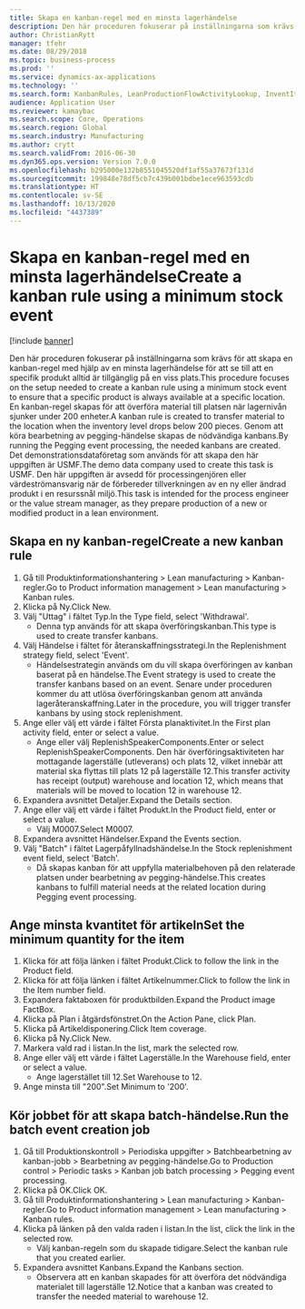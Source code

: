 ```yaml
---
title: Skapa en kanban-regel med en minsta lagerhändelse
description: Den här proceduren fokuserar på inställningarna som krävs för att skapa en kanban-regel med hjälp av en minsta lagerhändelse för att se till att en specifik produkt alltid är tillgänglig på en viss plats.
author: ChristianRytt
manager: tfehr
ms.date: 08/29/2018
ms.topic: business-process
ms.prod: ''
ms.service: dynamics-ax-applications
ms.technology: ''
ms.search.form: KanbanRules, LeanProductionFlowActivityLookup, InventItemIdLookupSimple, EcoResProductInformationDialog, EcoResProductDetailsExtended, ReqItemTable, InventLocationIdLookup
audience: Application User
ms.reviewer: kamaybac
ms.search.scope: Core, Operations
ms.search.region: Global
ms.search.industry: Manufacturing
ms.author: crytt
ms.search.validFrom: 2016-06-30
ms.dyn365.ops.version: Version 7.0.0
ms.openlocfilehash: b295000e132b8551045520df1af55a37673f131d
ms.sourcegitcommit: 199848e78df5cb7c439b001bdbe1ece963593cdb
ms.translationtype: HT
ms.contentlocale: sv-SE
ms.lasthandoff: 10/13/2020
ms.locfileid: "4437389"
---
```

# <a name="create-a-kanban-rule-using-a-minimum-stock-event"></a><span data-ttu-id="1ba74-103">Skapa en kanban-regel med en minsta lagerhändelse</span><span class="sxs-lookup"><span data-stu-id="1ba74-103">Create a kanban rule using a minimum stock event</span></span>

[!include [banner](../../includes/banner.md)]

<span data-ttu-id="1ba74-104">Den här proceduren fokuserar på inställningarna som krävs för att skapa en kanban-regel med hjälp av en minsta lagerhändelse för att se till att en specifik produkt alltid är tillgänglig på en viss plats.</span><span class="sxs-lookup"><span data-stu-id="1ba74-104">This procedure focuses on the setup needed to create a kanban rule using a minimum stock event to ensure that a specific product is always available at a specific location.</span></span> <span data-ttu-id="1ba74-105">En kanban-regel skapas för att överföra material till platsen när lagernivån sjunker under 200 enheter.</span><span class="sxs-lookup"><span data-stu-id="1ba74-105">A kanban rule is created to transfer material to the location when the inventory level drops below 200 pieces.</span></span> <span data-ttu-id="1ba74-106">Genom att köra bearbetning av pegging-händelse skapas de nödvändiga kanbans.</span><span class="sxs-lookup"><span data-stu-id="1ba74-106">By running the Pegging event processing, the needed kanbans are created.</span></span> <span data-ttu-id="1ba74-107">Det demonstrationsdataföretag som används för att skapa den här uppgiften är USMF.</span><span class="sxs-lookup"><span data-stu-id="1ba74-107">The demo data company used to create this task is USMF.</span></span> <span data-ttu-id="1ba74-108">Den här uppgiften är avsedd för processingenjören eller värdeströmansvarig när de förbereder tillverkningen av en ny eller ändrad produkt i en resurssnål miljö.</span><span class="sxs-lookup"><span data-stu-id="1ba74-108">This task is intended for the process engineer or the value stream manager, as they prepare production of a new or modified product in a lean environment.</span></span>


## <a name="create-a-new-kanban-rule"></a><span data-ttu-id="1ba74-109">Skapa en ny kanban-regel</span><span class="sxs-lookup"><span data-stu-id="1ba74-109">Create a new kanban rule</span></span>
1. <span data-ttu-id="1ba74-110">Gå till Produktinformationshantering > Lean manufacturing > Kanban-regler.</span><span class="sxs-lookup"><span data-stu-id="1ba74-110">Go to Product information management > Lean manufacturing > Kanban rules.</span></span>
2. <span data-ttu-id="1ba74-111">Klicka på Ny.</span><span class="sxs-lookup"><span data-stu-id="1ba74-111">Click New.</span></span>
3. <span data-ttu-id="1ba74-112">Välj "Uttag" i fältet Typ.</span><span class="sxs-lookup"><span data-stu-id="1ba74-112">In the Type field, select 'Withdrawal'.</span></span>
    * <span data-ttu-id="1ba74-113">Denna typ används för att skapa överföringskanban.</span><span class="sxs-lookup"><span data-stu-id="1ba74-113">This type is used to create transfer kanbans.</span></span>  
4. <span data-ttu-id="1ba74-114">Välj Händelse i fältet för återanskaffningsstrategi.</span><span class="sxs-lookup"><span data-stu-id="1ba74-114">In the Replenishment strategy field, select 'Event'.</span></span>
    * <span data-ttu-id="1ba74-115">Händelsestrategin används om du vill skapa överföringen av kanban baserat på en händelse.</span><span class="sxs-lookup"><span data-stu-id="1ba74-115">The Event strategy is used to create the transfer kanbans based on an event.</span></span> <span data-ttu-id="1ba74-116">Senare under proceduren kommer du att utlösa överföringskanban genom att använda lageråteranskaffning.</span><span class="sxs-lookup"><span data-stu-id="1ba74-116">Later in the procedure, you will trigger transfer kanbans by using stock replenishment.</span></span>  
5. <span data-ttu-id="1ba74-117">Ange eller välj ett värde i fältet Första planaktivitet.</span><span class="sxs-lookup"><span data-stu-id="1ba74-117">In the First plan activity field, enter or select a value.</span></span>
    * <span data-ttu-id="1ba74-118">Ange eller välj ReplenishSpeakerComponents.</span><span class="sxs-lookup"><span data-stu-id="1ba74-118">Enter or select ReplenishSpeakerComponents.</span></span> <span data-ttu-id="1ba74-119">Den här överföringsaktiviteten har mottagande lagerställe (utleverans) och plats 12, vilket innebär att material ska flyttas till plats 12 på lagerställe 12.</span><span class="sxs-lookup"><span data-stu-id="1ba74-119">This transfer activity has receipt (output) warehouse and location 12, which means that materials will be moved to location 12 in warehouse 12.</span></span>  
6. <span data-ttu-id="1ba74-120">Expandera avsnittet Detaljer.</span><span class="sxs-lookup"><span data-stu-id="1ba74-120">Expand the Details section.</span></span>
7. <span data-ttu-id="1ba74-121">Ange eller välj ett värde i fältet Produkt.</span><span class="sxs-lookup"><span data-stu-id="1ba74-121">In the Product field, enter or select a value.</span></span>
    * <span data-ttu-id="1ba74-122">Välj M0007.</span><span class="sxs-lookup"><span data-stu-id="1ba74-122">Select M0007.</span></span>  
8. <span data-ttu-id="1ba74-123">Expandera avsnittet Händelser.</span><span class="sxs-lookup"><span data-stu-id="1ba74-123">Expand the Events section.</span></span>
9. <span data-ttu-id="1ba74-124">Välj "Batch" i fältet Lagerpåfyllnadshändelse.</span><span class="sxs-lookup"><span data-stu-id="1ba74-124">In the Stock replenishment event field, select 'Batch'.</span></span>
    * <span data-ttu-id="1ba74-125">Då skapas kanban för att uppfylla materialbehoven på den relaterade platsen under bearbetning av pegging-händelse.</span><span class="sxs-lookup"><span data-stu-id="1ba74-125">This creates kanbans to fulfill material needs at the related location during Pegging event processing.</span></span>  

## <a name="set-the-minimum-quantity-for-the-item"></a><span data-ttu-id="1ba74-126">Ange minsta kvantitet för artikeln</span><span class="sxs-lookup"><span data-stu-id="1ba74-126">Set the minimum quantity for the item</span></span>
1. <span data-ttu-id="1ba74-127">Klicka för att följa länken i fältet Produkt.</span><span class="sxs-lookup"><span data-stu-id="1ba74-127">Click to follow the link in the Product field.</span></span>
2. <span data-ttu-id="1ba74-128">Klicka för att följa länken i fältet Artikelnummer.</span><span class="sxs-lookup"><span data-stu-id="1ba74-128">Click to follow the link in the Item number field.</span></span>
3. <span data-ttu-id="1ba74-129">Expandera faktaboxen för produktbilden.</span><span class="sxs-lookup"><span data-stu-id="1ba74-129">Expand the Product image FactBox.</span></span>
4. <span data-ttu-id="1ba74-130">Klicka på Plan i åtgärdsfönstret.</span><span class="sxs-lookup"><span data-stu-id="1ba74-130">On the Action Pane, click Plan.</span></span>
5. <span data-ttu-id="1ba74-131">Klicka på Artikeldisponering.</span><span class="sxs-lookup"><span data-stu-id="1ba74-131">Click Item coverage.</span></span>
6. <span data-ttu-id="1ba74-132">Klicka på Ny.</span><span class="sxs-lookup"><span data-stu-id="1ba74-132">Click New.</span></span>
7. <span data-ttu-id="1ba74-133">Markera vald rad i listan.</span><span class="sxs-lookup"><span data-stu-id="1ba74-133">In the list, mark the selected row.</span></span>
8. <span data-ttu-id="1ba74-134">Ange eller välj ett värde i fältet Lagerställe.</span><span class="sxs-lookup"><span data-stu-id="1ba74-134">In the Warehouse field, enter or select a value.</span></span>
    * <span data-ttu-id="1ba74-135">Ange lagerstället till 12.</span><span class="sxs-lookup"><span data-stu-id="1ba74-135">Set Warehouse to 12.</span></span>  
9. <span data-ttu-id="1ba74-136">Ange minsta till "200".</span><span class="sxs-lookup"><span data-stu-id="1ba74-136">Set Minimum to '200'.</span></span>

## <a name="run-the-batch-event-creation-job"></a><span data-ttu-id="1ba74-137">Kör jobbet för att skapa batch-händelse.</span><span class="sxs-lookup"><span data-stu-id="1ba74-137">Run the batch event creation job</span></span>
1. <span data-ttu-id="1ba74-138">Gå till Produktionskontroll > Periodiska uppgifter > Batchbearbetning av kanban-jobb > Bearbetning av pegging-händelse.</span><span class="sxs-lookup"><span data-stu-id="1ba74-138">Go to Production control > Periodic tasks > Kanban job batch processing > Pegging event processing.</span></span>
2. <span data-ttu-id="1ba74-139">Klicka på OK.</span><span class="sxs-lookup"><span data-stu-id="1ba74-139">Click OK.</span></span>
3. <span data-ttu-id="1ba74-140">Gå till Produktinformationshantering > Lean manufacturing > Kanban-regler.</span><span class="sxs-lookup"><span data-stu-id="1ba74-140">Go to Product information management > Lean manufacturing > Kanban rules.</span></span>
4. <span data-ttu-id="1ba74-141">Klicka på länken på den valda raden i listan.</span><span class="sxs-lookup"><span data-stu-id="1ba74-141">In the list, click the link in the selected row.</span></span>
    * <span data-ttu-id="1ba74-142">Välj kanban-regeln som du skapade tidigare.</span><span class="sxs-lookup"><span data-stu-id="1ba74-142">Select the kanban rule that you created earlier.</span></span>  
5. <span data-ttu-id="1ba74-143">Expandera avsnittet Kanbans.</span><span class="sxs-lookup"><span data-stu-id="1ba74-143">Expand the Kanbans section.</span></span>
    * <span data-ttu-id="1ba74-144">Observera att en kanban skapades för att överföra det nödvändiga materialet till lagerställe 12.</span><span class="sxs-lookup"><span data-stu-id="1ba74-144">Notice that a kanban was created to transfer the needed material to warehouse 12.</span></span>  

